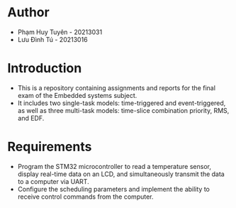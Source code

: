 
# Author
- Phạm Huy Tuyên - 20213031
- Lưu Đình Tú - 20213016
  
# Introduction
- This is a repository containing assignments and reports for the final exam of the Embedded systems subject. 
- It includes two single-task models: time-triggered and event-triggered, as well as three multi-task models: time-slice combination priority, RMS, and EDF.

# Requirements
- Program the STM32 microcontroller to read a temperature sensor, display real-time data on an LCD, and simultaneously transmit the data to a computer via UART. 
- Configure the scheduling parameters and implement the ability to receive control commands from the computer.
